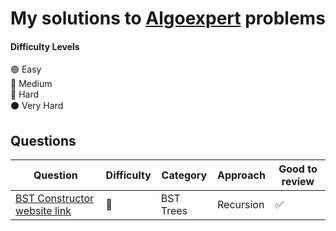 # My solutions to [Algoexpert](https://www.algoexpert.io) problems 



#### Difficulty Levels

🟢 Easy  
🔵 Medium  
🔴 Hard  
⚫️ Very Hard

## Questions

| Question                                                                          | Difficulty | Category             | Approach                 | Good to review |
| --------------------------------------------------------------------------------- | ---------- | -------------------- | ------------------------ | -------------- |
| [BST Constructor](/BST_Trees/BST_Contstructor.py) [website link](https://www.algoexpert.io/questions/BST%20Construction)                          | 🔵         | BST Trees               | Recursion             | ✅             |


